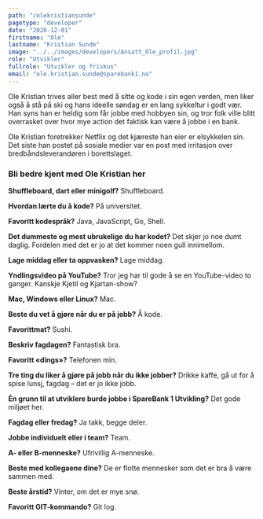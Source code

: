 ```yaml
---
path: "/olekristiansunde"
pagetype: "developer"
date: "2020-12-01"
firstname: "Ole"
lastname: "Kristian Sunde"
image: "../../images/developers/Ansatt_Ole_profil.jpg"
role: "Utvikler"
fullrole: "Utvikler og friskus"
email: "ole.kristian.sunde@sparebank1.no"
---
```


Ole Kristian trives aller best med å sitte og kode i sin egen verden, men liker også å stå på ski og hans ideelle søndag er en lang sykkeltur i godt vær. Han syns han er heldig som får jobbe med hobbyen sin, og tror folk ville blitt overrasket over hvor mye action det faktisk kan være å jobbe i en bank.

Ole Kristian foretrekker Netflix og det kjæreste han eier er elsykkelen sin. Det siste han postet på sosiale medier var en post med irritasjon over bredbåndsleverandøren i borettslaget. 

### Bli bedre kjent med Ole Kristian her

<div class="info-content__questions">

**Shuffleboard, dart eller minigolf?**
Shuffleboard.

**Hvordan lærte du å kode?**
På universitet.

**Favoritt kodespråk?**
Java, JavaScript, Go, Shell.

**Det dummeste og mest ubrukelige du har kodet?**
Det skjer jo noe dumt daglig. Fordelen med det er jo at det kommer noen gull innimellom.

**Lage middag eller ta oppvasken?**
Lage middag.

**Yndlingsvideo på YouTube?**
Tror jeg har til gode å se en YouTube-video to ganger. Kanskje Kjetil og Kjartan-show?

**Mac, Windows eller Linux?**
Mac.

**Beste du vet å gjøre når du er på jobb?**
Å kode.

**Favorittmat?**
Sushi.

**Beskriv fagdagen?**
Fantastisk bra.

**Favoritt «dings»?**
Telefonen min.

**Tre ting du liker å gjøre på jobb når du ikke jobber?**
Drikke kaffe, gå ut for å spise lunsj, fagdag – det er jo ikke jobb.

**Én grunn til at utviklere burde jobbe i SpareBank 1 Utvikling?**
Det gode miljøet her.

**Fagdag eller fredag?**
Ja takk, begge deler.

**Jobbe individuelt eller i team?**
Team.

**A- eller B-menneske?**
Ufrivillig A-menneske.

**Beste med kollegaene dine?**
De er flotte mennesker som det er bra å være sammen med.

**Beste årstid?**
Vinter, om det er mye snø.

**Favoritt GIT-kommando?**
Git log.

</div>